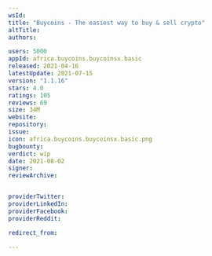 ```yaml
---
wsId: 
title: "Buycoins - The easiest way to buy & sell crypto"
altTitle: 
authors:

users: 5000
appId: africa.buycoins.buycoinsx.basic
released: 2021-04-16
latestUpdate: 2021-07-15
version: "1.1.16"
stars: 4.0
ratings: 105
reviews: 69
size: 34M
website: 
repository: 
issue: 
icon: africa.buycoins.buycoinsx.basic.png
bugbounty: 
verdict: wip
date: 2021-08-02
signer: 
reviewArchive:


providerTwitter: 
providerLinkedIn: 
providerFacebook: 
providerReddit: 

redirect_from:

---
```



